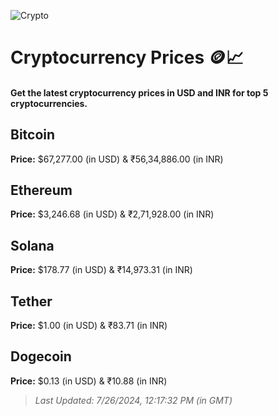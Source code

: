 
![Crypto](https://www.techguide.com.au/wp-content/uploads/2020/11/crypto3.jpeg)

# Cryptocurrency Prices 🪙📈

#### Get the latest cryptocurrency prices in USD and INR for top 5 cryptocurrencies.

## Bitcoin

**Price:** $67,277.00 (in USD) & ₹56,34,886.00 (in INR)

## Ethereum

**Price:** $3,246.68 (in USD) & ₹2,71,928.00 (in INR)

## Solana

**Price:** $178.77 (in USD) & ₹14,973.31 (in INR)

## Tether

**Price:** $1.00 (in USD) & ₹83.71 (in INR)

## Dogecoin

**Price:** $0.13 (in USD) & ₹10.88 (in INR)

> _Last Updated: 7/26/2024, 12:17:32 PM (in GMT)_
